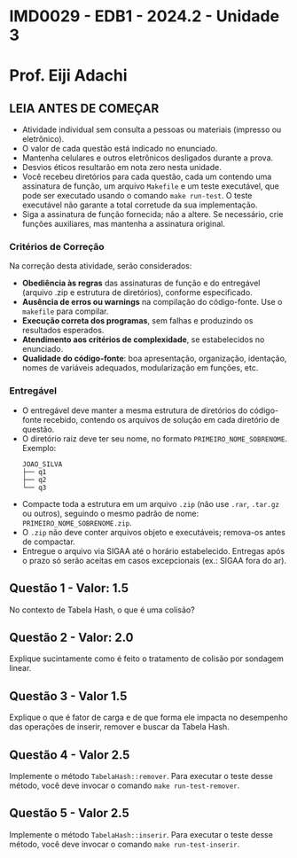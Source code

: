 # IMD0029 - EDB1 - 2024.2 - Unidade 3
# Prof. Eiji Adachi

## **LEIA ANTES DE COMEÇAR**

- Atividade individual sem consulta a pessoas ou materiais (impresso ou eletrônico).
- O valor de cada questão está indicado no enunciado.
- Mantenha celulares e outros eletrônicos desligados durante a prova.
- Desvios éticos resultarão em nota zero nesta unidade.
- Você recebeu diretórios para cada questão, cada um contendo uma assinatura de função, um arquivo ``Makefile`` e um teste executável, que pode ser executado usando o comando ``make run-test``. O teste executável não garante a total corretude da sua implementação. 
- Siga a assinatura de função fornecida; não a altere. Se necessário, crie funções auxiliares, mas mantenha a assinatura original.

### Critérios de Correção

Na correção desta atividade, serão considerados:

- **Obediência às regras** das assinaturas de função e do entregável (arquivo .zip e estrutura de diretórios), conforme especificado.
- **Ausência de erros ou warnings** na compilação do código-fonte. Use o `makefile` para compilar.
- **Execução correta dos programas**, sem falhas e produzindo os resultados esperados.
- **Atendimento aos critérios de complexidade**, se estabelecidos no enunciado.
- **Qualidade do código-fonte**: boa apresentação, organização, identação, nomes de variáveis adequados, modularização em funções, etc.

### Entregável

- O entregável deve manter a mesma estrutura de diretórios do código-fonte recebido, contendo os arquivos de solução em cada diretório de questão.
- O diretório raiz deve ter seu nome, no formato `PRIMEIRO_NOME_SOBRENOME`. Exemplo:
  ```
  JOAO_SILVA
  ├── q1
  ├── q2
  └── q3
  ```
- Compacte toda a estrutura em um arquivo `.zip` (não use `.rar`, `.tar.gz` ou outros), seguindo o mesmo padrão de nome: `PRIMEIRO_NOME_SOBRENOME.zip`.
- O `.zip` não deve conter arquivos objeto e executáveis; remova-os antes de compactar.
- Entregue o arquivo via SIGAA até o horário estabelecido. Entregas após o prazo só serão aceitas em casos excepcionais (ex.: SIGAA fora do ar).

<div style="page-break-after: always;"/>

## Questão 1 - Valor: 1.5
No contexto de Tabela Hash, o que é uma colisão?

## Questão 2 - Valor: 2.0
Explique sucintamente como é feito o tratamento de colisão por sondagem linear.

## Questão 3 - Valor 1.5
Explique o que é fator de carga e de que forma ele impacta no desempenho das operações de inserir, remover e buscar da Tabela Hash.

## Questão 4 - Valor 2.5
Implemente o método `TabelaHash::remover`. Para executar o teste desse método, você deve invocar o comando `make run-test-remover`.

## Questão 5 - Valor 2.5
Implemente o método `TabelaHash::inserir`. Para executar o teste desse método, você deve invocar o comando `make run-test-inserir`.